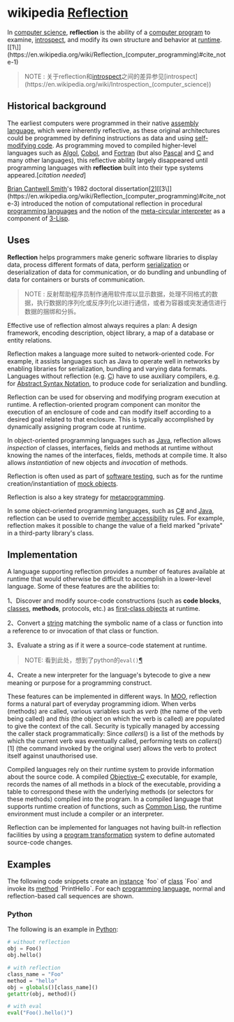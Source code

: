 # wikipedia [Reflection](https://en.wikipedia.org/wiki/Reflection_(computer_programming))

In [computer science](https://en.wikipedia.org/wiki/Computer_science), **reflection** is the ability of a [computer program](https://en.wikipedia.org/wiki/Computer_program) to examine, [introspect](https://en.wikipedia.org/wiki/Introspection_(computer_science)), and modify its own structure and behavior at [runtime](https://en.wikipedia.org/wiki/Run_time_(program_lifecycle_phase)).[[1\]](https://en.wikipedia.org/wiki/Reflection_(computer_programming)#cite_note-1)

> NOTE : 关于reflection和[introspect](https://en.wikipedia.org/wiki/Introspection_(computer_science))之间的差异参见[introspect](https://en.wikipedia.org/wiki/Introspection_(computer_science))



## Historical background

The earliest computers were programmed in their native [assembly language](https://en.wikipedia.org/wiki/Assembly_language), which were inherently reflective, as these original architectures could be programmed by defining instructions as data and using [self-modifying code](https://en.wikipedia.org/wiki/Self-modifying_code). As programming moved to compiled higher-level languages such as [Algol](https://en.wikipedia.org/wiki/ALGOL), [Cobol](https://en.wikipedia.org/wiki/Cobol), and [Fortran](https://en.wikipedia.org/wiki/Fortran) (but also [Pascal](https://en.wikipedia.org/wiki/Pascal_(programming_language)) and [C](https://en.wikipedia.org/wiki/C_(programming_language)) and many other languages), this reflective ability largely disappeared until programming languages with **reflection** built into their type systems appeared.[*citation needed*]

[Brian Cantwell Smith](https://en.wikipedia.org/wiki/Brian_Cantwell_Smith)'s 1982 doctoral dissertation[[2\]](https://en.wikipedia.org/wiki/Reflection_(computer_programming)#cite_note-2)[[3\]](https://en.wikipedia.org/wiki/Reflection_(computer_programming)#cite_note-3) introduced the notion of computational reflection in procedural [programming languages](https://en.wikipedia.org/wiki/Programming_languages) and the notion of the [meta-circular interpreter](https://en.wikipedia.org/wiki/Meta-circular_interpreter) as a component of [3-Lisp](https://en.wikipedia.org/w/index.php?title=3-Lisp&action=edit&redlink=1).



## Uses

**Reflection** helps programmers make generic software libraries to display data, process different formats of data, perform [serialization](https://en.wikipedia.org/wiki/Serialization) or deserialization of data for communication, or do bundling and unbundling of data for containers or bursts of communication.

> NOTE : 反射帮助程序员制作通用软件库以显示数据，处理不同格式的数据，执行数据的序列化或反序列化以进行通信，或者为容器或突发通信进行数据的捆绑和分拆。

Effective use of reflection almost always requires a plan: A design framework, encoding description, object library, a map of a database or entity relations.

Reflection makes a language more suited to network-oriented code. For example, it assists languages such as Java to operate well in networks by enabling libraries for serialization, bundling and varying data formats. Languages without reflection (e.g. [C](https://en.wikipedia.org/wiki/C_(programming_language))) have to use auxiliary compilers, e.g. for [Abstract Syntax Notation](https://en.wikipedia.org/wiki/Abstract_Syntax_Notation), to produce code for serialization and bundling.

Reflection can be used for observing and modifying program execution at runtime. A reflection-oriented program component can monitor the execution of an enclosure of code and can modify itself according to a desired goal related to that enclosure. This is typically accomplished by dynamically assigning program code at runtime.

In object-oriented programming languages such as [Java](https://en.wikipedia.org/wiki/Java_(programming_language)), reflection allows *inspection* of classes, interfaces, fields and methods at runtime without knowing the names of the interfaces, fields, methods at compile time. It also allows *instantiation* of new objects and *invocation* of methods.

Reflection is often used as part of [software testing](https://en.wikipedia.org/wiki/Software_testing), such as for the runtime creation/instantiation of [mock objects](https://en.wikipedia.org/wiki/Mock_object).

Reflection is also a key strategy for [metaprogramming](https://en.wikipedia.org/wiki/Metaprogramming).

In some object-oriented programming languages, such as [C#](https://en.wikipedia.org/wiki/C_Sharp_(programming_language)) and [Java](https://en.wikipedia.org/wiki/Java_(programming_language)), reflection can be used to override [member accessibility](https://en.wikipedia.org/wiki/Member_accessibility) rules. For example, reflection makes it possible to change the value of a field marked "private" in a third-party library's class.



## Implementation

A language supporting reflection provides a number of features available at runtime that would otherwise be difficult to accomplish in a lower-level language. Some of these features are the abilities to:

1、Discover and modify source-code constructions (such as **code blocks**, [classes](https://en.wikipedia.org/wiki/Class_(computer_science)), **methods**, protocols, etc.) as [first-class objects](https://en.wikipedia.org/wiki/First-class_object) at runtime.

2、Convert a [string](https://en.wikipedia.org/wiki/String_(computer_science)) matching the symbolic name of a class or function into a reference to or invocation of that class or function.

3、Evaluate a string as if it were a source-code statement at runtime.

> NOTE: 看到此处，想到了python的`eval()`[¶](https://docs.python.org/3/library/functions.html#eval)

4、Create a new interpreter for the language's bytecode to give a new meaning or purpose for a programming construct.

These features can be implemented in different ways. In [MOO](https://en.wikipedia.org/wiki/MOO_(programming_language)), reflection forms a natural part of everyday programming idiom. When verbs (methods) are called, various variables such as *verb* (the name of the verb being called) and *this* (the object on which the verb is called) are populated to give the context of the call. Security is typically managed by accessing the caller stack programmatically: Since *callers*() is a list of the methods by which the current verb was eventually called, performing tests on *callers*()[1] (the command invoked by the original user) allows the verb to protect itself against unauthorised use.

Compiled languages rely on their runtime system to provide information about the source code. A compiled [Objective-C](https://en.wikipedia.org/wiki/Objective-C) executable, for example, records the names of all methods in a block of the executable, providing a table to correspond these with the underlying methods (or selectors for these methods) compiled into the program. In a compiled language that supports runtime creation of functions, such as [Common Lisp](https://en.wikipedia.org/wiki/Common_Lisp), the runtime environment must include a compiler or an interpreter.

Reflection can be implemented for languages not having built-in reflection facilities by using a [program transformation](https://en.wikipedia.org/wiki/Program_transformation) system to define automated source-code changes.



## Examples

The following code snippets create an [instance](https://en.wikipedia.org/wiki/Instance_(computer_science)) `foo` of [class](https://en.wikipedia.org/wiki/Class_(computer_science)) `Foo` and invoke its [method](https://en.wikipedia.org/wiki/Method_(computer_science)) `PrintHello`. For each [programming language](https://en.wikipedia.org/wiki/Programming_language), normal and reflection-based call sequences are shown.



### Python

The following is an example in [Python](https://en.wikipedia.org/wiki/Python_(programming_language)):

```python
# without reflection
obj = Foo()
obj.hello()

# with reflection
class_name = "Foo"
method = "hello"
obj = globals()[class_name]()
getattr(obj, method)()

# with eval
eval("Foo().hello()")
```